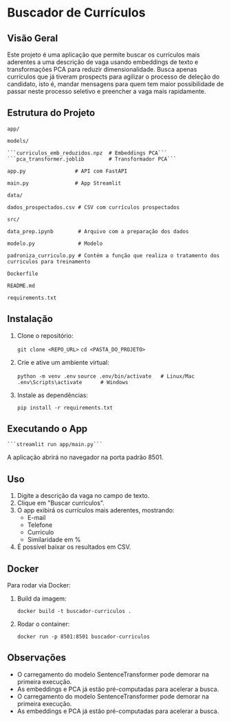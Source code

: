# Buscador de Currículos 

## Visão Geral

Este projeto é uma aplicação que permite buscar os currículos mais aderentes a uma descrição de vaga usando embeddings de texto e transformações PCA para reduzir dimensionalidade. 
Busca apenas currículos que já tiveram prospects para agilizar o processo de deleção do candidato, isto é, mandar mensagens para quem tem maior possibilidade de passar neste processo seletivo e preencher a vaga mais rapidamente.

## Estrutura do Projeto
```app/```

   ```models/```
   
    ```curriculos_emb_reduzidos.npz  # Embeddings PCA```
    ```pca_transformer.joblib        # Transformador PCA```
    
  ```app.py                # API com FastAPI```
  
  ```main.py               # App Streamlit```
  
```data/```

  ```dados_prospectados.csv # CSV com currículos prospectados```
  
```src/```

  ```data_prep.ipynb        # Arquivo com a preparação dos dados```
  
  ```modelo.py              # Modelo ```
  
  ```padroniza_curriculo.py # Contém a função que realiza o tratamento dos curriculos para treinamento```
  
```Dockerfile```

```README.md```

```requirements.txt```

## Instalação

1. Clone o repositório:

    ```git clone <REPO_URL>```
    ```cd <PASTA_DO_PROJETO>```

2. Crie e ative um ambiente virtual:

    ```python -m venv .env```
    ```source .env/bin/activate   # Linux/Mac```
    ```.env\Scripts\activate      # Windows```

3. Instale as dependências:

    ```pip install -r requirements.txt```

## Executando o App

    ```streamlit run app/main.py```

A aplicação abrirá no navegador na porta padrão 8501.

## Uso

1. Digite a descrição da vaga no campo de texto.
2. Clique em "Buscar currículos".
3. O app exibirá os currículos mais aderentes, mostrando:
   - E-mail
   - Telefone
   - Curriculo
   - Similaridade em %
4. É possível baixar os resultados em CSV.

## Docker

Para rodar via Docker:

1. Build da imagem:

    ```docker build -t buscador-curriculos .```

2. Rodar o container:

    ```docker run -p 8501:8501 buscador-curriculos```

## Observações

- O carregamento do modelo SentenceTransformer pode demorar na primeira execução.
- As embeddings e PCA já estão pré-computadas para acelerar a busca.
- O carregamento do modelo SentenceTransformer pode demorar na primeira execução.
- As embeddings e PCA já estão pré-computadas para acelerar a busca.
